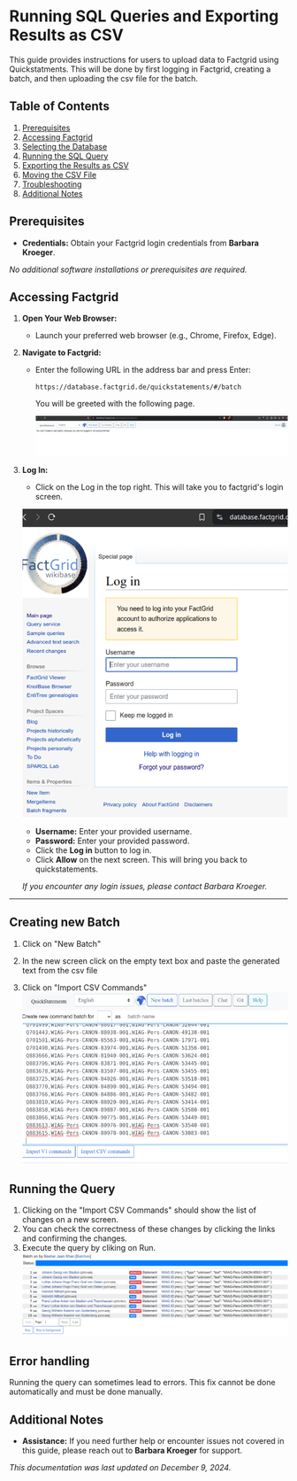 # Running SQL Queries and Exporting Results as CSV

This guide provides instructions for users to upload data to Factgrid using Quickstatments. This will be done by first logging in Factgrid, creating a batch, and then uploading the csv file for the batch.

## Table of Contents

1. [Prerequisites](#prerequisites)
2. [Accessing Factgrid](#accessing-factgrid)
3. [Selecting the Database](#selecting-the-database)
4. [Running the SQL Query](#running-the-sql-query)
5. [Exporting the Results as CSV](#exporting-the-results-as-csv)
6. [Moving the CSV File](#moving-the-csv-file)
7. [Troubleshooting](#troubleshooting)
8. [Additional Notes](#additional-notes)

## Prerequisites

- **Credentials:** Obtain your Factgrid login credentials from **Barbara Kroeger**.

_No additional software installations or prerequisites are required._

## Accessing Factgrid

1. **Open Your Web Browser:**

   - Launch your preferred web browser (e.g., Chrome, Firefox, Edge).

2. **Navigate to Factgrid:**

   - Enter the following URL in the address bar and press Enter:

     ```
     https://database.factgrid.de/quickstatements/#/batch
     ```

     You will be greeted with the following page.

     ![factgrid qs no login](images/image4.png)

3. **Log In:**

   - Click on the Log in the top right. This will take you to factgrid's login screen.

   ![factgrid login](images/image5.png)

   - **Username:** Enter your provided username.
   - **Password:** Enter your provided password.
   - Click the **Log in** button to log in.
   - Click **Allow** on the next screen. This will bring you back to quickstatements.

   _If you encounter any login issues, please contact Barbara Kroeger._

---

## Creating new Batch

1. Click on "New Batch"

2. In the new screen click on the empty text box and paste the generated text from the csv file

3. Click on "Import CSV Commands"
   ![alt text](images/image6.png)

## Running the Query

1. Clicking on the "Import CSV Commands" should show the list of changes on a new screen.
2. You can check the correctness of these changes by clicking the links and confirming the changes.
3. Execute the query by cliking on Run.
   ![alt text](images/image7.png)

## Error handling

Running the query can sometimes lead to errors. This fix cannot be done automatically and must be done manually.

## Additional Notes

- **Assistance:** If you need further help or encounter issues not covered in this guide, please reach out to **Barbara Kroeger** for support.

_This documentation was last updated on December 9, 2024._
